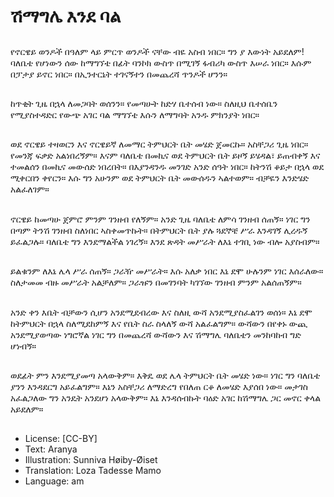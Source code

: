 # ሽማግሌ እንደ ባል

##
የኖርዌይ ወንዶች በዓለም ላይ ምርጥ ወንዶች ናቸው ብዬ አስብ ነበር። ግን ያ እውነት አይደለም! ባለቤቴ የሆነውን ሰው ከማግኘቴ በፊት ባንኮክ ውስጥ በሚገኝ ፋብሪካ ውስጥ እሠራ ነበር። እሱም በፓታያ ይኖር ነበር። በኢንተርኔት ተገናኝተን በመጨረሻ ጥንዶች ሆንን።

##
ከጥቂት ጊዜ በኋላ ለመጋባት ወሰንን። የመጣሁት ከድሃ ቤተሰብ ነው። ስለዚህ ቤተሰቤን የሚያስተዳድር የውጭ አገር ባል ማግኘቴ እሱን ለማግባት አንዱ ምክንያት ነበር።

##
ወደ ኖርዌይ ተዛወርን እና ኖርዌይኛ ለመማር ትምህርት ቤት መሄድ ጀመርኩ። አስቸጋሪ ጊዜ ነበር። የመንጃ ፍቃድ አልነበረኝም። እናም ባለቤቴ በመኪና ወደ ትምህርት ቤት ይዞኝ ይሄዳል፣ ይጠብቀኝ እና ተመልሰን በመኪና መውሰድ ነበረበት። በእያንዳንዱ መንገድ አንድ ሰዓት ነበር። ከትንሽ ቆይታ በኋላ ወደ ሚቀርበን ቀየርን። እሱ ግን አሁንም ወደ ትምህርት ቤት መውሰዱን ኣልተወም። ብቻዬን እንድሄድ አልፈለገም።

##
ኖርዌይ ከመጣሁ ጀምሮ ምንም ገንዘብ የለኝም። አንድ ጊዜ ባለቤቴ ለምሳ ገንዘብ ሰጠኝ። ነገር ግን በጣም ትንሽ ገንዘብ ስለነበር ኣስቀመጥኩት። በትምህርት ቤት ያሉ ጓደኞቼ ሥራ እንዳገኝ ሊረዱኝ ይፈልጋሉ። ባለቤቴ ግን እንደማልችል ነገረኝ። እንደ ጽዳት መሥራት ለእኔ ተገቢ ነው ብሎ አያስብም።

##
ይልቁንም ለእኔ ሌላ ሥራ ሰጠኝ። ጋራዥ መሥራት። እሱ አለቃ ነበር እኔ ደሞ ሁሉንም ነገር እሰራለው። ስለታመመ ብዙ መሥራት አልቻለም። ጋራዡን በመገንባት ካገኘው ገንዘብ ምንም አልሰጠኝም።

##
አንድ ቀን እቤት ብቻውን ሲሆን አንደሚደብረው እና ስለዚ ውሻ አንደሚያስፈልገን ወሰነ። እኔ ደሞ ከትምህርት በኋላ ስለሚደከምኝ እና የቤት ስራ ስላለኝ ውሻ አልፈልግም። ውሻውን በየቀኑ ውጪ አንደሚያወጣው ነግሮኛል ነገር ግን በመጨረሻ ውሻውን እና ሽማግሌ ባለቤቴን መንከባከብ ግድ ሆነብኝ።

##
ወደፊት ምን እንደሚያመጣ አላውቅም። እቅዴ ወደ ሌላ ትምህርት ቤት መሄድ ነው። ነገር ግን ባለቤቴ ያንን እንዳደርግ አይፈልግም። እኔን አስቸጋሪ ለማድረግ የበለጠ ርቆ ለመሄድ እያሰበ ነው። መታገስ አፈልጋለው ግን አንዴት አንደሆነ አላውቅም። እኔ እንዳሰብኩት ባዕድ አገር ከሽማግሌ ጋር መኖር ቀላል አይደለም።

##
* License: [CC-BY]
* Text: Aranya
* Illustration: Sunniva Høiby-Øiset
* Translation: Loza Tadesse Mamo
* Language: am
